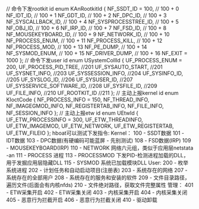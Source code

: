 // 命令下发rootkit id
enum KAnRootkitId
{
    NF_SSDT_ID = 100,               // 100 + 0
    NF_IDT_ID,                      // 100 + 1
    NF_GDT_ID,                      // 100 + 2
    NF_DPC_ID,                      // 100 + 3
    NF_SYSCALLBACK_ID,              // 100 + 4
    NF_SYSPROCESSTREE_ID,           // 100 + 5
    NF_OBJ_ID,                      // 100 + 6
    NF_IRP_ID,                      // 100 + 7
    NF_FSD_ID,                      // 100 + 8
    NF_MOUSEKEYBOARD_ID,            // 100 + 9
    NF_NETWORK_ID,                  // 100 + 10
    NF_PROCESS_ENUM,                // 100 + 11
    NF_PROCESS_KILL,                // 100 + 12
    NF_PROCESS_MOD,                 // 100 + 13
    NF_PE_DUMP,                     // 100 + 14
    NF_SYSMOD_ENUM,                 // 100 + 15
    NF_DRIVER_DUMP,                 // 100 + 16
    NF_EXIT = 1000
};
// 命令下发user id
enum USystemCollId
{
    UF_PROCESS_ENUM = 200,
    UF_PROCESS_PID_TREE,		    //201
    UF_SYSAUTO_START,			    //201
    UF_SYSNET_INFO,				    //203
    UF_SYSSESSION_INFO,			    //204
    UF_SYSINFO_ID,				    //205
    UF_SYSLOG_ID,				    //206
    UF_SYSUSER_ID,				    //207
    UF_SYSSERVICE_SOFTWARE_ID,	    //208
    UF_SYSFILE_ID,				    //209
    UF_FILE_INFO,				    //210
    UF_ROOTKIT_ID				    //211
};
// 主动上报kernel id
enum KIoctCode
{
    NF_PROCESS_INFO = 150,
    NF_THREAD_INFO,
    NF_IMAGEGMOD_INFO,
    NF_REGISTERTAB_INFO,
    NF_FILE_INFO,
    NF_SESSION_INFO
};
// 主动上报etw id
enum UEtwId
{
    UF_ETW_PROCESSINFO = 300,
    UF_ETW_THREADINFO,
    UF_ETW_IMAGEMOD,
    UF_ETW_NETWORK,
    UF_ETW_REGISTERTAB,
    UF_ETW_FILEIO
};
hboat可以测试下发指令:
Kernel：
100 - SSDT数据
101 - IDT数据
103 - DPC数据(有硬编码可能蓝屏 - 先别测试)
108 - FSD数据(IRP)
109 - MOUSEKEYBOARD(IRP)
110 - NETWORK 网络六元组，类似于应用层netstata -an
111 - PROCESS 进程
113 - PROCESSMOD 下发PID-检测进程加载的DLL，用于发掘应用层隐藏DLL
115 - SYSMOD 系统已加载模块DLL
User:
200 - 枚举系统进程
202 - 计划任务和自动启动项目(注册表)
203 - 系统存在的网络
207 - 系统存在的全部用户
208 - 系统存在的服务和安装的软件
209 - 文件目录路径，遍历文件(后面会有内核nfds)
210 - 文件绝对路径，获取文件完整属性
管理：
401 - ETW采集开启
402 - ETW采集关闭
403 - 内核采集开启
404 - 内核采集关闭
405 - 恶意行为拦截开启
406 - 恶意行为拦截关闭
410 - 驱动卸载